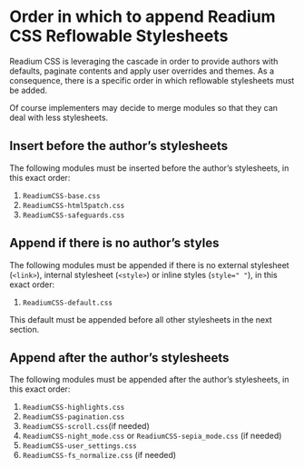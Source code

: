 # Order in which to append Readium CSS Reflowable Stylesheets

Readium CSS is leveraging the cascade in order to provide authors with defaults, paginate contents and apply user overrides and themes. As a consequence, there is a specific order in which reflowable stylesheets must be added.

Of course implementers may decide to merge modules so that they can deal with less stylesheets.

## Insert before the author’s stylesheets

The following modules must be inserted before the author’s stylesheets, in this exact order: 

1. `ReadiumCSS-base.css`
2. `ReadiumCSS-html5patch.css`
3. `ReadiumCSS-safeguards.css`

## Append if there is no author’s styles

The following modules must be appended if there is no external stylesheet (`<link>`), internal stylesheet (`<style>`) or inline styles (`style=" "`), in this exact order: 

1. `ReadiumCSS-default.css`

This default must be appended before all other stylesheets in the next section.

## Append after the author’s stylesheets

The following modules must be appended after the author’s stylesheets, in this exact order: 

1. `ReadiumCSS-highlights.css`
2. `ReadiumCSS-pagination.css`
3. `ReadiumCSS-scroll.css`(if needed)
4. `ReadiumCSS-night_mode.css` or `ReadiumCSS-sepia_mode.css` (if needed)
5. `ReadiumCSS-user_settings.css`
6. `ReadiumCSS-fs_normalize.css` (if needed)